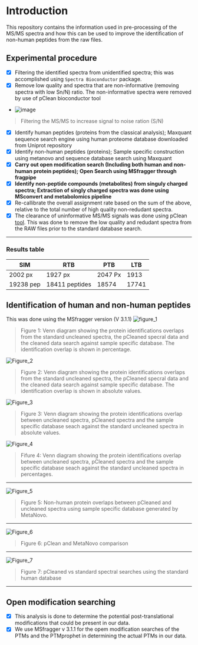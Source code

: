 # Introduction
This repository contains the information used in pre-processing of the MS/MS spectra and how this can be used to improve the identification of non-human peptides from the raw files.

## Experimental procedure
- [x] Filtering the identified spectra from unidentified spectra; this was accomplished using `Spectra Bioconductor` package.
- [x] Remove low quality and spectra that are non-informative (removing spectra with low Sn/N) ratio. The non-informative spectra were removed by use of pClean bioconductor tool
- ![image](https://user-images.githubusercontent.com/26459707/112679481-e2f52800-8e74-11eb-8193-297cf585883b.png)
> Filtering the MS/MS to increase signal to noise ration (S/N)
- [x] Identify human peptides (proteins from the classical analysis); Maxquant sequence search engine using human proteome database downloaded from Uniprot repository
- [x] Identify non-human peptides (proteins); Sample specific construction using metanovo and sequence database search using Maxquant
- [x] **Carry out open modification search (Including both human and non-human protein peptides); Open Search using MSfragger through fragpipe**
- [x] **Identify non-peptide compounds (metabolites) from singuly charged spectra; Extraction of singly charged spectra was done using MSconvert and metabolomics pipeline**
- [x] Re-callibrate the overall assignment rate based on the sum of the above, relative to the total number of high quality non-redudant spectra.
- [x] The clearance of uninformative MS/MS signals was done using pClean [tool](https://pubs.acs.org/doi/pdf/10.1021/acs.jproteome.9b00141?rand=ztz0p6rs). This was done to remove the low quality and redudant spectra from the RAW files prior to the standard database search.
-------------------------------------------------------------------------------------------------------------------------------------
### Results table
|SIM         | RTB    | PTB    | LTB   |
|------------- | ------------- | ------------ | --------|
|2002 px       | 1927 px       | 2047 Px      | 1913|
|19238 pep     | 18411 peptides| 18574      | 17741|

## Identification of human and non-human peptides
This was done using the MSfragger version (V 3.1.1)
![figure_1](https://github.com/javanOkendo/spectralProcessing/blob/main/Figures/cleanedUncleanedMetaNovocleaned%20search%20pct.png)
> Figure 1: Venn diagram showing the protein identifications overlaps from the standard uncleaned spectra, the pCleaned specral data and the cleaned data search against sample specific database. The identification overlap is shown in percentage.

![Figure_2](https://github.com/javanOkendo/spectralProcessing/blob/main/Figures/cleanedmetauncleaned.png)
> Figure 2: Venn diagram showing the protein identifications overlaps from the standard uncleaned spectra, the pCleaned specral data and the cleaned data search against sample specific database. The identification overlap is shown in absolute values.

![Figure_3](https://github.com/javanOkendo/spectralProcessing/blob/main/Figures/metaStandardSpectraabs.png)
> Figure 3: Venn diagram showing the protein identifications overlap between uncleaned spectra, pCleaned spectra and the sample specific database seach against the standard uncleaned spectra in absolute values.

![Figure_4](https://github.com/javanOkendo/spectralProcessing/blob/main/Figures/metanovouncleanedSpectra.png)
> Fifure 4: Venn diagram showing the protein identifications overlap between uncleaned spectra, pCleaned spectra and the sample specific database seach against the standard uncleaned spectra in percentages.
-----------------------------------------------------------------------
![Figure_5](https://github.com/javanOkendo/spectralProcessing/blob/main/Figures/nonHumanproteinsoverlaps.png)
> Figure 5: Non-human protein overlaps between pCleaned and uncleaned spectra using sample specific database generated by MetaNovo.

------------------------------------------------------------------
![Figure_6](https://github.com/javanOkendo/spectralProcessing/blob/main/Figures/pclean_AND_metcomparison.png)
> Figure 6: pClean and MetaNovo comparison

----------------------------------------------------------------
![Figure_7](https://github.com/javanOkendo/spectralProcessing/blob/main/Figures/pcleanvsstandardSearch.png)
> Figure 7: pCleaned vs standard spectral searches using the standard human database
-----------------------------------------------------------------------------------------------------------------------------------------
## Open modification searching
- [x] This analysis is done to determine the potential post-translational modifications that could be present in our data.
- [x] We use MSfragger v 3.1.1 for the opem modification searches of the PTMs and the PTMprophet in determining the actual PTMs in our data.
